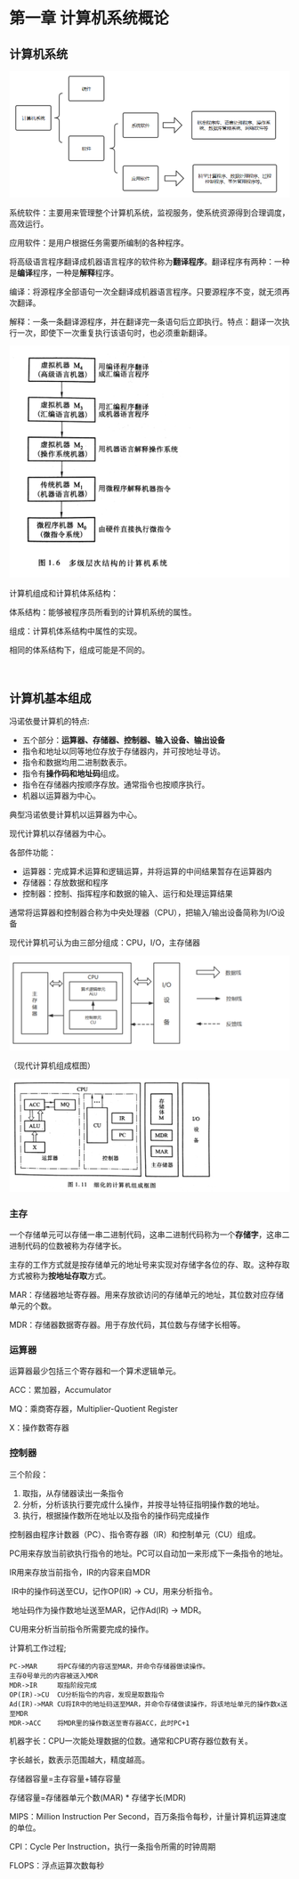 # 第一章 计算机系统概论

## 计算机系统

![](../img/1.png)

系统软件：主要用来管理整个计算机系统，监视服务，使系统资源得到合理调度，高效运行。

应用软件：是用户根据任务需要所编制的各种程序。



将高级语言程序翻译成机器语言程序的软件称为**翻译程序**。翻译程序有两种：一种是**编译**程序，一种是**解释**程序。

编译：将源程序全部语句一次全翻译成机器语言程序。只要源程序不变，就无须再次翻译。

解释：一条一条翻译源程序，并在翻译完一条语句后立即执行。特点：翻译一次执行一次，即使下一次重复执行该语句时，也必须重新翻译。



![](../img/2.jpg)



计算机组成和计算机体系结构：

体系结构：能够被程序员所看到的计算机系统的属性。

组成：计算机体系结构中属性的实现。

相同的体系结构下，组成可能是不同的。

<br>

## 计算机基本组成

冯诺依曼计算机的特点:

- 五个部分：**运算器、存储器、控制器、输入设备、输出设备**
- 指令和地址以同等地位存放于存储器内，并可按地址寻访。
- 指令和数据均用二进制数表示。
- 指令有**操作码和地址码**组成。
- 指令在存储器内按顺序存放。通常指令也按顺序执行。
- 机器以运算器为中心。



典型冯诺依曼计算机以运算器为中心。

现代计算机以存储器为中心。

各部件功能：

- 运算器：完成算术运算和逻辑运算，并将运算的中间结果暂存在运算器内
- 存储器：存放数据和程序
- 控制器：控制、指挥程序和数据的输入、运行和处理运算结果

通常将运算器和控制器合称为中央处理器（CPU），把输入/输出设备简称为I/O设备

现代计算机可认为由三部分组成：CPU，I/O，主存储器

![](../img/3.png)

（现代计算机组成框图）

![](../img/4.jpg)

### 主存

一个存储单元可以存储一串二进制代码，这串二进制代码称为一个**存储字**，这串二进制代码的位数被称为存储字长。

主存的工作方式就是按存储单元的地址号来实现对存储字各位的存、取。这种存取方式被称为**按地址存取**方式。

MAR：存储器地址寄存器。用来存放欲访问的存储单元的地址，其位数对应存储单元的个数。

MDR：存储器数据寄存器。用于存放代码，其位数与存储字长相等。



### 运算器

运算器最少包括三个寄存器和一个算术逻辑单元。

ACC：累加器，Accumulator

MQ：乘商寄存器，Multiplier-Quotient Register

X：操作数寄存器



### 控制器

三个阶段：

1. 取指，从存储器读出一条指令
2. 分析，分析该执行要完成什么操作，并按寻址特征指明操作数的地址。
3. 执行，根据操作数所在地址以及指令的操作码完成操作

控制器由程序计数器（PC）、指令寄存器（IR）和控制单元（CU）组成。

PC用来存放当前欲执行指令的地址。PC可以自动加一来形成下一条指令的地址。

IR用来存放当前指令，IR的内容来自MDR

​	IR中的操作码送至CU，记作OP(IR) -> CU，用来分析指令。

​	地址码作为操作数地址送至MAR，记作Ad(IR) -> MDR。

CU用来分析当前指令所需要完成的操作。



计算机工作过程;

```
PC->MAR		将PC存储的内容送至MAR，并命令存储器做读操作。
主存0号单元的内容被送入MDR
MDR->IR		取指阶段完成
OP(IR)->CU	CU分析指令的内容，发现是取数指令
Ad(IR)->MAR	CU将IR中的地址码送至MAR，并命令存储做读操作，将该地址单元的操作数x送至MDR
MDR->ACC	将MDR里的操作数送至寄存器ACC，此时PC+1
```



机器字长：CPU一次能处理数据的位数。通常和CPU寄存器位数有关。

字长越长，数表示范围越大，精度越高。



存储器容量=主存容量+辅存容量

存储容量=存储器单元个数(MAR) \* 存储字长(MDR)



MIPS：Million Instruction Per Second，百万条指令每秒，计量计算机运算速度的单位。

CPI：Cycle Per Instruction，执行一条指令所需的时钟周期

FLOPS：浮点运算次数每秒

